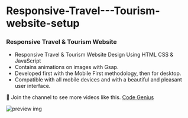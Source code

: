 # Responsive-Travel---Tourism-website-setup
### Responsive Travel & Tourism Website

- Responsive Travel & Tourism Website Design Using HTML CSS & JavaScript
- Contains animations on images with Gsap.
- Developed first with the Mobile First methodology, then for desktop.
- Compatible with all mobile devices and with a beautiful and pleasant user interface.

💙 Join the channel to see more videos like this. [Code Genius](https://www.youtube.com/@codegenius02)

![preview img](/preview.png)
